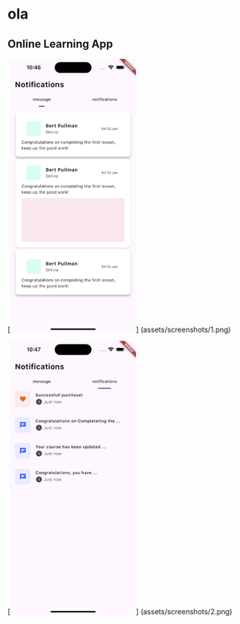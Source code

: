 # ola

## Online Learning App

[<img src="assets/screenshots/1.png" width="250" />] (assets/screenshots/1.png)

[<img src="assets/screenshots/2.png" width="250" />] (assets/screenshots/2.png)

